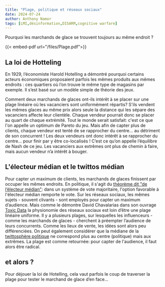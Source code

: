 ```yaml
---
title: "Plage, politique et réseaux sociaux"
date: 2024-07-24
author: Anthony Namor
tags: [LMI,désinformation,DISARM,cognitive warfare]
---
```


Pourquoi les marchands de glace se trouvent toujours au même endroit ?

{{< embed-pdf url="/files/Plage.pdf">}}

## La loi de Hotteling

En 1929, l’économiste Harold Hotelling a démontré pourquoi certains acteurs économiques proposaient parfois les mêmes produits aux mêmes endroits : ces quartiers où l’on trouve le même type de magasins par exemple. 
Il s’est basé sur un modèle simple de théorie des jeux.

Comment deux marchands de glaces ont-ils intérêt à se placer sur une plage linéaire où les vacanciers sont uniformément répartis?
S'ils vendent les mêmes glaces au même prix alors seule la distance qui les sépare des vacanciers affecte leur clientèle.
Chaque vendeur pourrait donc se placer au quart de chaque extrémité. Tout le monde serait satisfait: c'est ce que l'on appelle un optimum de Pareto du jeu.
Mais afin de capter plus de clients, chaque vendeur est tenté de se rapprocher du centre... au détriment de son concurrent !
Les deux vendeurs ont donc intérêt à se rapprocher du centre... pour finir par y être co-localisés !
C’est ce qu’on appelle l’équilibre de Nash de ce jeu.
Les vacanciers aux extrêmes ont plus de chemin à faire, mais aucun vendeur n’a intérêt à bouger.

## L'électeur médian et le twittos médian

Pour capter un maximum de clients, les marchands de glaces finissent par occuper les mêmes endroits. 
En politique, il s'agit du [théorème dit "de l’électeur médian"](https://www.youtube.com/watch?v=kqDu0RVWTYw&list=PL6EF60E1027E1A10B&index=3): dans un système de vote majoritaire, l'option favorable à l'électeur médian remporte le vote.
Sur les réseaux sociaux, les mêmes sujets - souvent clivants - sont employés pour capter un maximum d’audience. 
Mais comme le démontre David Chavalarias dans son ouvrage [Toxic Data](https://editions.flammarion.com/toxic-data/9782080274946) la physionomie des réseaux sociaux est loin d’être une plage linéaire uniforme. 
Il y a plusieurs plages, sur lesquelles les influenceurs - comme les marchands de glaces - cherchent à préempter l’audience de leurs concurrents. Comme les lieux de vente, les idées sont alors peu différenciées.
On peut également considérer que la médiane de la [twittosphère politique](https://politoscope.org/2023/03/la-twittosphere-politique-post-premier-tour-2-2/) ne correspond plus au centre (politique) mais aux extrêmes. La plage est comme retournée: pour capter de l'audience, il faut alors être radical.

## et alors ?
Pour déjouer la loi de Hotelling, cela vaut parfois le coup de traverser la plage pour tester le marchand de glace
d’en face...


